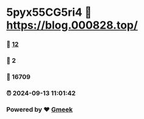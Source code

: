 # 5pyx55CG5ri4 :link: https://blog.000828.top/ 
### :page_facing_up: [12](https://blog.000828.top//tag.html) 
### :speech_balloon: 2 
### :hibiscus: 16709 
### :alarm_clock: 2024-09-13 11:01:42 
### Powered by :heart: [Gmeek](https://github.com/Meekdai/Gmeek)
